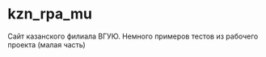 # kzn_rpa_mu
Сайт казанского филиала ВГУЮ. Немного примеров тестов из рабочего проекта (малая часть)
